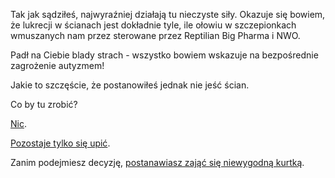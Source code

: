 Tak jak sądziłeś, najwyraźniej działają tu nieczyste siły. Okazuje się bowiem, że lukrecji w ścianach jest dokładnie tyle,
ile ołowiu w szczepionkach wmuszanych nam przez sterowane przez Reptilian Big Pharma i NWO.

Padł na Ciebie blady strach - wszystko bowiem wskazuje na bezpośrednie zagrożenie autyzmem!

Jakie to szczęście, że postanowiłeś jednak nie jeść ścian.

Co by tu zrobić?

[Nic](autyzm/autyzm.md).

[Pozostaje tylko się upić](../../kadarka/kadarka.md).

Zanim podejmiesz decyzję, [postanawiasz zająć się niewygodną kurtką](../../ubranie/ubranie.md).
